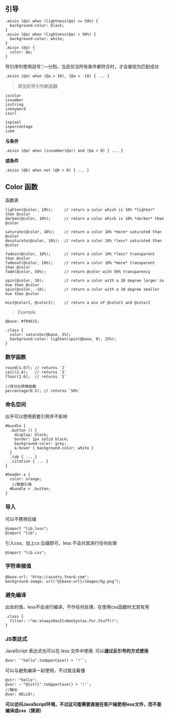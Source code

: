 ## 引导

	.mixin (@a) when (lightness(@a) >= 50%) {
	  background-color: black;
	}
	.mixin (@a) when (lightness(@a) < 50%) {
	  background-color: white;
	}
	.mixin (@a) {
	  color: @a;
	}

导引序列使用逗号‘,’—分割，当且仅当所有条件都符合时，才会被视为匹配成功

	.mixin (@a) when (@a > 10), (@a < -10) { ... }

> 常见的导引判断函数
	
	iscolor
	isnumber
	isstring
	iskeyword
	isurl

	ispixel
	ispercentage
	isem

**与条件**

	.mixin (@a) when (isnumber(@a)) and (@a > 0) { ... }

**或条件**

	.mixin (@b) when not (@b > 0) { ... }


## Color 函数

函数表

	lighten(@color, 10%);     // return a color which is 10% *lighter* than @color
	darken(@color, 10%);      // return a color which is 10% *darker* than @color
	
	saturate(@color, 10%);    // return a color 10% *more* saturated than @color
	desaturate(@color, 10%);  // return a color 10% *less* saturated than @color
	
	fadein(@color, 10%);      // return a color 10% *less* transparent than @color
	fadeout(@color, 10%);     // return a color 10% *more* transparent than @color
	fade(@color, 50%);        // return @color with 50% transparency
	
	spin(@color, 10);         // return a color with a 10 degree larger in hue than @color
	spin(@color, -10);        // return a color with a 10 degree smaller hue than @color
	
	mix(@color1, @color2);    // return a mix of @color1 and @color2

> Example
	
	@base: #f04615;
	
	.class {
	  color: saturate(@base, 5%);
	  background-color: lighten(spin(@base, 8), 25%);
	}

### 数学函数

	round(1.67); // returns `2`
	ceil(2.4);   // returns `3`
	floor(2.6);  // returns `2`

	//百分比转换函数
	percentage(0.5); // returns `50%`


### 命名空间

似乎可以使用嵌套引用并不影响

	#bundle {
	  .button () {
	    display: block;
	    border: 1px solid black;
	    background-color: grey;
	    &:hover { background-color: white }
	  }
	  .tab { ... }
	  .citation { ... }
	}

	#header a {
	  color: orange;
	   //嵌套引用
	  #bundle > .button;
	}

### 导入

可以不携带后缀

	@import "lib.less";
	@import "lib";

引入css，加上cs 后缀即可，less 不会对其进行任何处理

	@import "lib.css";


### 字符串插值
	
	@base-url: "http://assets.fnord.com";
	background-image: url("@{base-url}/images/bg.png");

### 避免编译

此处的值，less不会进行编译，不作任何处理，在使用css函数时尤其有用

	.class {
	  filter: ~"ms:alwaysHasItsOwnSyntax.For.Stuff()";
	}

### JS表达式

JavaScript 表达式也可以在.less 文件中使用. 可以**通过反引号的方式使用**

	@var: `"hello".toUpperCase() + '!'`;

可以与避免编译一起使用，不过我没看懂

	@str: "hello";
	@var: ~`"@{str}".toUpperCase() + '!'`;
	//输出
	@var: HELLO!;

**可以访问JavaScript环境，不过这可能需要直接在客户端使用less文件，而不是编译成css（猜测）**


